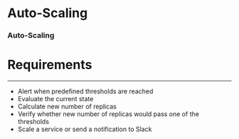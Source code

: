 # Auto-Scaling


### Auto-Scaling

# Requirements

---

* Alert when predefined thresholds are reached
* Evaluate the current state
* Calculate new number of replicas
* Verify whether new number of replicas would pass one of the thresholds
* Scale a service or send a notification to Slack

